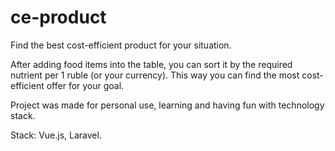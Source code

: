 # ce-product
Find the best cost-efficient product for your situation.

After adding food items into the table, you can sort it by the required nutrient per 1 ruble (or your currency).
This way you can find the most cost-efficient offer for your goal.

Project was made for personal use, learning and having fun with technology stack.

Stack: Vue.js, Laravel.
